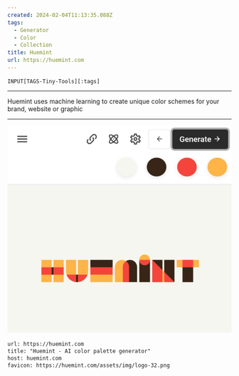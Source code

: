 ```yaml
---
created: 2024-02-04T11:13:35.088Z
tags: 
  - Generator
  - Color
  - Collection
title: Huemint
url: https://huemint.com
---
```

```meta-bind
INPUT[TAGS-Tiny-Tools][:tags]
```

___
Huemint uses machine learning to create unique color schemes for your brand, website or graphic
___

![](_attachments/huemint.jpg)

```cardlink
url: https://huemint.com
title: "Huemint - AI color palette generator"
host: huemint.com
favicon: https://huemint.com/assets/img/logo-32.png
```
